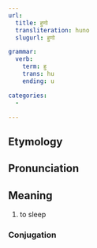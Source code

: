 ```yaml
---
url:
  title: हुणो
  transliteration: huno
  slugurl: हुणो

grammar: 
  verb:
    term: हु
    trans: hu
    ending: u

categories:
  - 

---
```

## Etymology

## Pronunciation

## Meaning
1. to sleep

### Conjugation
<verb-conj :grammar="grammar"></verb-conj>